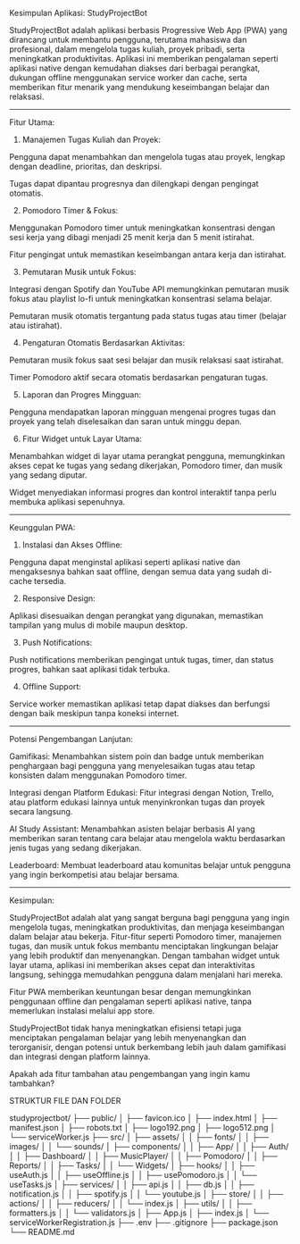 Kesimpulan Aplikasi: StudyProjectBot

StudyProjectBot adalah aplikasi berbasis Progressive Web App (PWA) yang dirancang untuk membantu pengguna, terutama mahasiswa dan profesional, dalam mengelola tugas kuliah, proyek pribadi, serta meningkatkan produktivitas. Aplikasi ini memberikan pengalaman seperti aplikasi native dengan kemudahan diakses dari berbagai perangkat, dukungan offline menggunakan service worker dan cache, serta memberikan fitur menarik yang mendukung keseimbangan belajar dan relaksasi.


---

Fitur Utama:

1. Manajemen Tugas Kuliah dan Proyek:

Pengguna dapat menambahkan dan mengelola tugas atau proyek, lengkap dengan deadline, prioritas, dan deskripsi.

Tugas dapat dipantau progresnya dan dilengkapi dengan pengingat otomatis.



2. Pomodoro Timer & Fokus:

Menggunakan Pomodoro timer untuk meningkatkan konsentrasi dengan sesi kerja yang dibagi menjadi 25 menit kerja dan 5 menit istirahat.

Fitur pengingat untuk memastikan keseimbangan antara kerja dan istirahat.



3. Pemutaran Musik untuk Fokus:

Integrasi dengan Spotify dan YouTube API memungkinkan pemutaran musik fokus atau playlist lo-fi untuk meningkatkan konsentrasi selama belajar.

Pemutaran musik otomatis tergantung pada status tugas atau timer (belajar atau istirahat).



4. Pengaturan Otomatis Berdasarkan Aktivitas:

Pemutaran musik fokus saat sesi belajar dan musik relaksasi saat istirahat.

Timer Pomodoro aktif secara otomatis berdasarkan pengaturan tugas.



5. Laporan dan Progres Mingguan:

Pengguna mendapatkan laporan mingguan mengenai progres tugas dan proyek yang telah diselesaikan dan saran untuk minggu depan.



6. Fitur Widget untuk Layar Utama:

Menambahkan widget di layar utama perangkat pengguna, memungkinkan akses cepat ke tugas yang sedang dikerjakan, Pomodoro timer, dan musik yang sedang diputar.

Widget menyediakan informasi progres dan kontrol interaktif tanpa perlu membuka aplikasi sepenuhnya.





---

Keunggulan PWA:

1. Instalasi dan Akses Offline:

Pengguna dapat menginstal aplikasi seperti aplikasi native dan mengaksesnya bahkan saat offline, dengan semua data yang sudah di-cache tersedia.



2. Responsive Design:

Aplikasi disesuaikan dengan perangkat yang digunakan, memastikan tampilan yang mulus di mobile maupun desktop.



3. Push Notifications:

Push notifications memberikan pengingat untuk tugas, timer, dan status progres, bahkan saat aplikasi tidak terbuka.



4. Offline Support:

Service worker memastikan aplikasi tetap dapat diakses dan berfungsi dengan baik meskipun tanpa koneksi internet.





---

Potensi Pengembangan Lanjutan:

Gamifikasi: Menambahkan sistem poin dan badge untuk memberikan penghargaan bagi pengguna yang menyelesaikan tugas atau tetap konsisten dalam menggunakan Pomodoro timer.

Integrasi dengan Platform Edukasi: Fitur integrasi dengan Notion, Trello, atau platform edukasi lainnya untuk menyinkronkan tugas dan proyek secara langsung.

AI Study Assistant: Menambahkan asisten belajar berbasis AI yang memberikan saran tentang cara belajar atau mengelola waktu berdasarkan jenis tugas yang sedang dikerjakan.

Leaderboard: Membuat leaderboard atau komunitas belajar untuk pengguna yang ingin berkompetisi atau belajar bersama.



---

Kesimpulan:

StudyProjectBot adalah alat yang sangat berguna bagi pengguna yang ingin mengelola tugas, meningkatkan produktivitas, dan menjaga keseimbangan dalam belajar atau bekerja. Fitur-fitur seperti Pomodoro timer, manajemen tugas, dan musik untuk fokus membantu menciptakan lingkungan belajar yang lebih produktif dan menyenangkan. Dengan tambahan widget untuk layar utama, aplikasi ini memberikan akses cepat dan interaktivitas langsung, sehingga memudahkan pengguna dalam menjalani hari mereka.

Fitur PWA memberikan keuntungan besar dengan memungkinkan penggunaan offline dan pengalaman seperti aplikasi native, tanpa memerlukan instalasi melalui app store.

StudyProjectBot tidak hanya meningkatkan efisiensi tetapi juga menciptakan pengalaman belajar yang lebih menyenangkan dan terorganisir, dengan potensi untuk berkembang lebih jauh dalam gamifikasi dan integrasi dengan platform lainnya.

Apakah ada fitur tambahan atau pengembangan yang ingin kamu tambahkan?


STRUKTUR FILE DAN FOLDER

studyprojectbot/
├── public/
│   ├── favicon.ico
│   ├── index.html
│   ├── manifest.json
│   ├── robots.txt
│   ├── logo192.png
│   ├── logo512.png
│   └── serviceWorker.js
├── src/
│   ├── assets/
│   │   ├── fonts/
│   │   ├── images/
│   │   └── sounds/
│   ├── components/
│   │   ├── App/
│   │   ├── Auth/
│   │   ├── Dashboard/
│   │   ├── MusicPlayer/
│   │   ├── Pomodoro/
│   │   ├── Reports/
│   │   ├── Tasks/
│   │   └── Widgets/
│   ├── hooks/
│   │   ├── useAuth.js
│   │   ├── useOffline.js
│   │   ├── usePomodoro.js
│   │   └── useTasks.js
│   ├── services/
│   │   ├── api.js
│   │   ├── db.js
│   │   ├── notification.js
│   │   ├── spotify.js
│   │   └── youtube.js
│   ├── store/
│   │   ├── actions/
│   │   ├── reducers/
│   │   └── index.js
│   ├── utils/
│   │   ├── formatters.js
│   │   └── validators.js
│   ├── App.js
│   ├── index.js
│   └── serviceWorkerRegistration.js
├── .env
├── .gitignore
├── package.json
└── README.md

